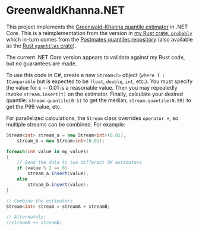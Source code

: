 # GreenwaldKhanna.NET

This project implements the [Greenwald-Khanna quantile estimator](https://www.stevenengelhardt.com/2018/03/07/calculating-percentiles-on-streaming-data-part-3-visualizing-greenwald-khanna/) in .NET Core. This is a reimplementation from the version in [my Rust crate, `probably`](https://github.com/aeshirey/probably/) which in-turn comes from the [Postmates quantiles repository](https://github.com/postmates/quantiles#greenwald-khanna---%CE%B5-approximate-quantiles) (also available as the [Rust `quantiles` crate](https://crates.io/crates/quantiles)).

The current .NET Core version appears to validate against my Rust code, but no guarantees are made.

To use this code in C#, create a new `Stream<T>` object (`where T : IComparable` but is expected to be `float`, `double`, `int`, etc.). You must specify the value for &epsilon; -- 0.01 is a reasonable value. Then you may repeatedly invoke `stream.insert(t)` on the estimator. Finally, calculate your desired quantile: `stream.quantile(0.5)` to get the median, `stream.quantile(0.99)` to get the P99 value, etc.

For parallelized calculations, the `Stream` class overrides `operator +`, so multiple streams can be combined. For example:


```csharp
Stream<int> stream_a = new Stream<int>(0.01),
    stream_b = new Stream<int>(0.01);

foreach(int value in my_values)
{
    // Send the data to two different GK estimators
    if (value % 2 == 0)
        stream_a.insert(value);
    else
        stream_b.insert(value);
}

// Combine the estimators
Stream<int> stream = streamA + streamB;

// Alternately:
//streamA += streamB;
```